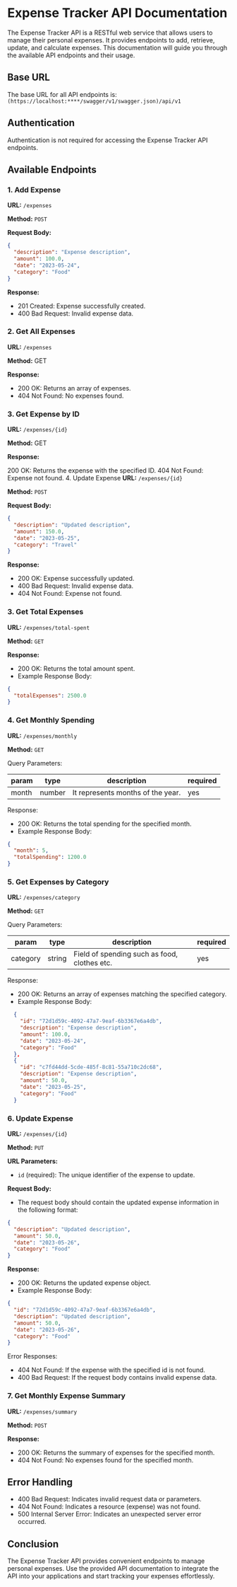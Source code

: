 # Expense Tracker API Documentation

The Expense Tracker API is a RESTful web service that allows users to manage their personal expenses. It provides endpoints to add, retrieve, update, and calculate expenses. This documentation will guide you through the available API endpoints and their usage.

## Base URL

The base URL for all API endpoints is: `(https://localhost:****/swagger/v1/swagger.json)/api/v1`

## Authentication

Authentication is not required for accessing the Expense Tracker API endpoints.

## Available Endpoints

### 1. Add Expense

**URL:** `/expenses`

**Method:** `POST`

**Request Body:**

```json
{
  "description": "Expense description",
  "amount": 100.0,
  "date": "2023-05-24",
  "category": "Food"
}
```
**Response:**

- 201 Created: Expense successfully created.
- 400 Bad Request: Invalid expense data.

### 2. Get All Expenses
**URL:** `/expenses`

**Method:** GET

**Response:**

- 200 OK: Returns an array of expenses.
- 404 Not Found: No expenses found.

### 3. Get Expense by ID
**URL:** `/expenses/{id}`

**Method:** GET

**Response:**

200 OK: Returns the expense with the specified ID.
404 Not Found: Expense not found.
4. Update Expense
**URL:** `/expenses/{id}`

**Method:** `POST`

**Request Body:**
```json
{
  "description": "Updated description",
  "amount": 150.0,
  "date": "2023-05-25",
  "category": "Travel"
}
```
**Response:**

- 200 OK: Expense successfully updated.
- 400 Bad Request: Invalid expense data.
- 404 Not Found: Expense not found.

### 3. Get Total Expenses

**URL:** `/expenses/total-spent`

**Method:** `GET`

**Response:**
- 200 OK: Returns the total amount spent.
- Example Response Body:
```json
{
  "totalExpenses": 2500.0
}
```
### 4. Get Monthly Spending
**URL:** `/expenses/monthly`

**Method:** `GET`

Query Parameters:

| param | type  | description                       |required   |   
|-------|-------|-----------------------------------|---|
| month | number   | It represents months of the year. | yes  |   

Response:

- 200 OK: Returns the total spending for the specified month.
- Example Response Body:
```json
{
  "month": 5,
  "totalSpending": 1200.0
}
```
### 5. Get Expenses by Category
**URL:** `/expenses/category`

**Method:** `GET`

Query Parameters:

| param | type  | description                       |required   |   
|-------|-------|-----------------------------------|---|
| category | string  | Field of spending such as food, clothes etc. | yes  |   

Response:
- 200 OK: Returns an array of expenses matching the specified category.
- Example Response Body:
```json
  {
    "id": "72d1d59c-4092-47a7-9eaf-6b3367e6a4db",
    "description": "Expense description",
    "amount": 100.0,
    "date": "2023-05-24",
    "category": "Food"
  },
  {
    "id": "c7fd44dd-5cde-485f-8c81-55a710c2dc68",
    "description": "Expense description",
    "amount": 50.0,
    "date": "2023-05-25",
    "category": "Food"
  }
```

### 6. Update Expense

**URL:** `/expenses/{id}`

**Method:** `PUT`

**URL Parameters:**
- `id` (required): The unique identifier of the expense to update.

**Request Body:**
- The request body should contain the updated expense information in the following format:
```json
{
  "description": "Updated description",
  "amount": 50.0,
  "date": "2023-05-26",
  "category": "Food"
}
```
**Response:**

- 200 OK: Returns the updated expense object.
- Example Response Body:
```json
{
  "id": "72d1d59c-4092-47a7-9eaf-6b3367e6a4db",
  "description": "Updated description",
  "amount": 50.0,
  "date": "2023-05-26",
  "category": "Food"
}
```
Error Responses:

- 404 Not Found: If the expense with the specified id is not found.
- 400 Bad Request: If the request body contains invalid expense data.


### 7. Get Monthly Expense Summary
**URL:** `/expenses/summary`

**Method:** `POST`

**Response:**
- 200 OK: Returns the summary of expenses for the specified month.
- 404 Not Found: No expenses found for the specified month.

## Error Handling
- 400 Bad Request: Indicates invalid request data or parameters.
- 404 Not Found: Indicates a resource (expense) was not found.
- 500 Internal Server Error: Indicates an unexpected server error occurred.

## Conclusion
The Expense Tracker API provides convenient endpoints to manage personal expenses. Use the provided API documentation to integrate the API into your applications and start tracking your expenses effortlessly.
